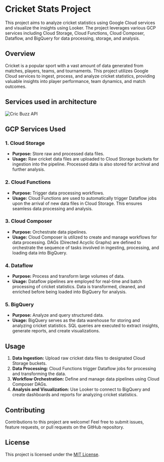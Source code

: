 # Cricket Stats Project

This project aims to analyze cricket statistics using Google Cloud services and visualize the insights using Looker. The project leverages various GCP services including Cloud Storage, Cloud Functions, Cloud Composer, Dataflow, and BigQuery for data processing, storage, and analysis.

## Overview

Cricket is a popular sport with a vast amount of data generated from matches, players, teams, and tournaments. This project utilizes Google Cloud services to ingest, process, and analyze cricket statistics, providing valuable insights into player performance, team dynamics, and match outcomes.
## Services used in architecture
![Cric Buzz API](https://github.com/lakkawardhananjay/data-analyis-with-looker/assets/92675267/c0b9d261-3d58-488e-acb1-4522b1010f4d)

## GCP Services Used

### 1. Cloud Storage

- **Purpose:** Store raw and processed data files.
- **Usage:** Raw cricket data files are uploaded to Cloud Storage buckets for ingestion into the pipeline. Processed data is also stored for archival and further analysis.

### 2. Cloud Functions

- **Purpose:** Trigger data processing workflows.
- **Usage:** Cloud Functions are used to automatically trigger Dataflow jobs upon the arrival of new data files in Cloud Storage. This ensures seamless data processing and analysis.

### 3. Cloud Composer

- **Purpose:** Orchestrate data pipelines.
- **Usage:** Cloud Composer is utilized to create and manage workflows for data processing. DAGs (Directed Acyclic Graphs) are defined to orchestrate the sequence of tasks involved in ingesting, processing, and loading data into BigQuery.

### 4. Dataflow

- **Purpose:** Process and transform large volumes of data.
- **Usage:** Dataflow pipelines are employed for real-time and batch processing of cricket statistics. Data is transformed, cleaned, and enriched before being loaded into BigQuery for analysis.

### 5. BigQuery

- **Purpose:** Analyze and query structured data.
- **Usage:** BigQuery serves as the data warehouse for storing and analyzing cricket statistics. SQL queries are executed to extract insights, generate reports, and create visualizations.

## Usage

1. **Data Ingestion:** Upload raw cricket data files to designated Cloud Storage buckets.
2. **Data Processing:** Cloud Functions trigger Dataflow jobs for processing and transforming the data.
3. **Workflow Orchestration:** Define and manage data pipelines using Cloud Composer DAGs.
4. **Analysis and Visualization:** Use Looker to connect to BigQuery and create dashboards and reports for analyzing cricket statistics.

## Contributing

Contributions to this project are welcome! Feel free to submit issues, feature requests, or pull requests on the GitHub repository.

## License

This project is licensed under the [MIT License](LICENSE).
